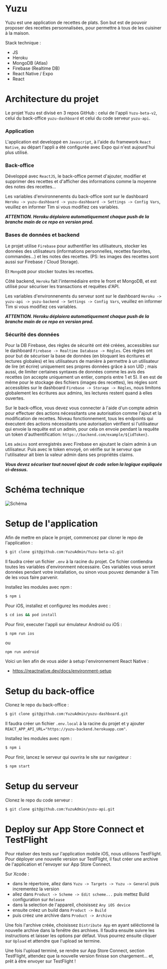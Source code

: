 # Yuzu

Yuzu est une application de recettes de plats. Son but est de pouvoir proposer des recettes personnalisées, pour permettre à tous de les cuisiner à la maison.

Stack technique :
* JS
* Heroku
* MongoDB (Atlas)
* Firebase (Realtime DB)
* React Native / Expo
* React

# Architecture du projet

Le projet Yuzu est divisé en 3 repos GitHub : celui de l'appli `Yuzu-beta-v2`, celui du back-office `yuzu-dashboard` et celui du code serveur `yuzu-api`.

### Application

L'application est developpé en `Javascript`, à l'aide du framework `React Native`, au départ l'appli a été configurée avec Expo qui n'est aujourd'hui plus utilisé.

### Back-office

Développé avec `ReactJS`, le back-office permet d'ajouter, modifier et supprimer des recettes et d'afficher des informations comme la moyenne des notes des recettes...

Les variables d'environnenemts du back-office sont sur le dashboard `Heroku -> yuzu-dashboard -> yuzu-dashboard -> Settings -> Config Vars`, veuillez en informer Tim si vous modifiez ces variables.

***ATTENTION. Heroku déploiera automatiquement chaque push de la branche main de ce repo en version prod.***

### Bases de données et backend

Le projet utilise `Firebase` pour authentifier les utilisateurs, stocker les données des utilisateurs (informations personnelles, recettes favorites, commandes...) et les notes des recettes. (PS: les images des recettes sont aussi sur Firebase / Cloud Storage).

Et `MongoDB` pour stocker toutes les recettes. 

Côté backend, `Heroku` fait l'intermédiaire entre le front et MongoDB, et est utilisé pour sécuriser les transactions et requêtes d'API.

Les variables d'environnenemts du serveur sont sur le dashboard `Heroku -> yuzu-api -> yuzu-backend -> Settings -> Config Vars`, veuillez en informer Tim si vous modifiez ces variables.

***ATTENTION. Heroku déploiera automatiquement chaque push de la branche main de ce repo en version prod.***

### Sécurité des données 

Pour la DB Firebase, des règles de sécurité ont été créées, accessibles sur le dashboard `Firebase -> Realtime Database -> Règles`. Ces règles ont pour but de sécuriser la base de données (en bloquant les écritures et lectures globales) et les utilisateurs de manière à permettre à un utilisateur de lire (et écrire) uniquement ses propres données grâce à son UID ; mais aussi, de limiter certaines syntaxes de données comme les avis des recettes (on accepte uniquement un entier, compris entre 1 et 5). Il en est de même pour le stockage des fichiers (images des recettes), les régles sont accessibles sur le dashboard `Firebase -> Storage -> Règles`, nous limitons globalement les écritures aux admins, les lectures restent quand à elles ouvertes.

Sur le back-office, vous devez vous connecter à l'aide d'un compte admin pour effectuer des actions nécessitants une autorisation comme l'ajout et la modification de recettes. 
Niveau fonctionnement, tous les endpoints qui éxecutent des actions nécessitants une autorisation vérifient si l'utilisateur qui envoie la requête est un admin, pour cela on envoie pendant la requête un token d'authentification: `https://backend.com/example/${idToken}`.

Les `admins` sont enregistrés avec Firebase en ajoutant le claim admin à un utilisateur. Puis avec le token envoyé, on vérifie sur le serveur que l'utilisateur ait bien la valeur admin dans ses propriétés claims. 

***Vous devez sécuriser tout nouvel ajout de code selon la logique expliquée ci-dessus.***

# Schéma technique

![Schéma](https://user-images.githubusercontent.com/98855341/207526280-915d197e-91e8-4e49-83ee-baaa076f5507.png)

# Setup de l'application

Afin de mettre en place le projet, commencez par cloner le repo de l'application :

```sh
$ git clone git@github.com:YuzuAdmin/Yuzu-beta-v2.git
```

Il faudra créer un fichier `.env` à la racine du projet. Ce fichier contiendra 
toutes les variables d'environment nécessaire. Ces variables vous seront données pendant
votre installation, ou sinon vous pouvez demander à Tim de les vous faire parvenir.

Installez les modules avec npm :

```sh
$ npm i
```

Pour iOS, installez et configurez les modules avec :

```sh
$ cd ios && pod install
```

Pour finir, executer l'appli sur émulateur Android ou iOS :

```sh
$ npm run ios
```

ou

`npm run android`

Voici un lien afin de vous aider à setup l'environnement React Native :
* https://reactnative.dev/docs/environment-setup

# Setup du back-office

Clonez le repo du back-office :

```sh
$ git clone git@github.com:YuzuAdmin/yuzu-dashboard.git
```

Il faudra créer un fichier `.env.local` à la racine du projet et y ajouter `REACT_APP_API_URL="https://yuzu-backend.herokuapp.com"`.

Installez les modules avec npm :

```sh
$ npm i
```

Pour finir, lancez le serveur qui ouvrira le site sur navigateur :

```sh
$ npm start
```

# Setup du serveur

Clonez le repo du code serveur :

```sh
$ git clone git@github.com:YuzuAdmin/yuzu-api.git
```

# Deploy sur App Store Connect et TestFlight

Pour réaliser des tests sur l'application mobile iOS, nous utilisons TestFlight. Pour déployer une nouvelle version sur TestFlight, il faut créer une archive de l'application et l'envoyer sur App Store Connect.

Sur Xcode :

- dans le répertoire, allez dans `Yuzu -> Targets -> Yuzu -> General` puis incrementez la version
- allez dans `Product -> Scheme -> Edit scheme...` puis mettez Build configuration sur `Release`
- dans la selection de l'appareil, choisissez `Any iOS device`
- ensuite créez un build dans `Product -> Build`
- puis créez une archive dans `Product -> Archive`

Une fois l'archive créée, choisissez `Distribute App` en ayant séléctionné la nouvelle archive dans la fenêtre des archives. Il faudra ensuite suivre les instructions et laisser les options par défaut. Vous pourrez ensuite cliquer sur `Upload` et attendre que l'upload se termine. 

Une fois l'upload terminé, se rendre sur App Store Connect, section TestFlight, attendez que la nouvelle version finisse son chargement... et, prêt à être envoyer sur TestFlight !
